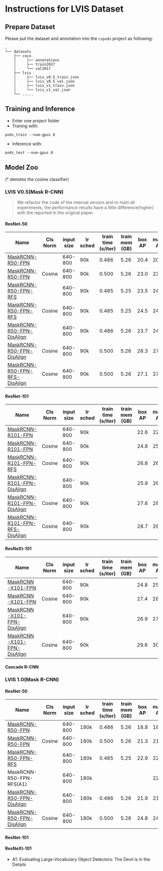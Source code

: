 # Instructions for LVIS Dataset

## Prepare Dataset

Please put the dataset and annotation into the `cvpods` project as following:
```
.
└── datasets
    ├── coco 
    │     ├── annotations
    │     ├── train2017
    │     └── val2017
    ├── lvis
    │     ├── lvis_v0.5_train.json
    │     ├── lvis_v0.5_val.json
    │     ├── lvis_v1_train.json
    │     └── lvis_v1_val.json
    └── .....
```
## Training and Inference
- Enter one project folder 
- Traning with:
```
pods_train --num-gpus 8
```
- Inference with:
```
pods_test --num-gpus 8
```


## Model Zoo

(* denotes the cosine classifier)

### LVIS V0.5(Mask R-CNN)

> We refactor the code of the internal version and re-train all experiments, the performance results have a little difference(higher) with the reported in the original paper.

#### ResNet-50

| Name                                                          | Cls Norm | input size | lr sched | train time (s/iter) | train mem (GB) | box AP | mask AP | Trained Model                             |
| ------------------------------------------------------------ | ---------- | ---------- | -------- | ------------------- | -------------- | ------ | ------- | ----------------------------------------- |
| [MaskRCNN-R50-FPN](lvis0.5/mask_rcnn.res50.fpn.lvis.multiscale.1x) | |640-800        | 90k      | 0.486               | 5.26           | 20.4   | 20.7    | [LINK](model_final.pth) |
| [MaskRCNN-R50-FPN](lvis0.5/mask_rcnn.res50.fpn.lvis.multiscale.cos_norm.1x) | Cosine|640-800        | 90k      | 0.500               | 5.26           | 23.0   | 23.8    | [LINK](model_final.pth) |
| [MaskRCNN-R50-FPN-RFS](lvis0.5/mask_rcnn.res50.fpn.lvis.multiscale.rfs.1x) | |640-800    | 90k      | 0.485               | 5.25           | 23.5   | 24.2    | [LINK](model_final.pth) |
| [MaskRCNN-R50-FPN-RFS](lvis0.5/mask_rcnn.res50.fpn.lvis.multiscale.rfs.1x) | Cosine| 640-800    | 90k      | 0.485               | 5.25           |  24.5   | 24.9   | [LINK](model_final.pth) |
| [MaskRCNN-R50-FPN-DisAlign](lvis0.5/mask_rcnn.res50.fpn.lvis.multiscale.disalign.1x) | | 640-800        | 90k      | 0.486               | 5.26           |  23.7  | 24.3    | [LINK](model_final.pth) |
| [MaskRCNN-R50-FPN-DisAlign](lvis0.5/mask_rcnn.res50.fpn.lvis.multiscale.cos_norm.disalign.1x) | Cosine|  640-800        | 90k      | 0.500               | 5.26    |  26.3 | 27.1  | [LINK](model_final.pth) |
| [MaskRCNN-R50-FPN-RFS-DisAlign](lvis0.5/mask_rcnn.res50.fpn.lvis.multiscale.cos_norm.disalign.1x) | Cosine| 640-800        | 90k      | 0.500               | 5.26    |  27.1 | 27.5  | [LINK](model_final.pth) |

#### ResNet-101

| Name                                                           | Cls Norm | input size | lr sched | train time (s/iter) | train mem (GB) | box AP | mask AP | Trained Model                             |
| ------------------------------------------------------------ | ---------- | ---------- | -------- | ------------------- | -------------- | ------ | ------- | ----------------------------------------- |
| [MaskRCNN-R101-FPN](lvis0.5/mask_rcnn.res50.fpn.lvis.multiscale.1x) |  |640-800        | 90k      |           |            | 22.6   |  22.8   | [LINK](model_final.pth) |
| [MaskRCNN-R101-FPN](lvis0.5/mask_rcnn.res50.fpn.lvis.multiscale.1x) | Cosine |640-800        | 90k      |           |            | 24.8   |  25.3   | [LINK](model_final.pth) |
| [MaskRCNN-R101-FPN-RFS](lvis0.5/mask_rcnn.res50.fpn.lvis.multiscale.1x) | Cosine |640-800        | 90k      |           |            | 26.6   |  26.8   | [LINK](model_final.pth) |
| [MaskRCNN-R101-FPN-DisAlign](lvis0.5/mask_rcnn.res50.fpn.lvis.multiscale.1x) | | 640-800        | 90k      |           |            | 25.9    | 26.2   | [LINK](model_final.pth) |
| [MaskRCNN-R101-FPN-DisAlign](lvis0.5/mask_rcnn.res50.fpn.lvis.multiscale.1x) | Cosine|640-800        | 90k      |           |            | 27.6    | 28.1    | [LINK](model_final.pth) |
| [MaskRCNN-R101-FPN-RFS-DisAlign](lvis0.5/mask_rcnn.res50.fpn.lvis.multiscale.1x) | Cosine |640-800        | 90k      |           |            |  28.7  | 28.9    | [LINK](model_final.pth) |

#### ResNeXt-101

| Name                                                         | Cls Norm | input size | lr sched | train time (s/iter) | train mem (GB) | box AP | mask AP | Trained Model                             |
| ------------------------------------------------------------ | ---------- | ---------- | -------- | ------------------- | -------------- | ------ | ------- | ----------------------------------------- |
| [MaskRCNN-X101-FPN](lvis0.5/mask_rcnn.res50.fpn.lvis.multiscale.1x) | |640-800        | 90k      |           |            |  24.8  | 25.2   | [LINK](model_final.pth) |
| [MaskRCNN-X101-FPN](lvis0.5/mask_rcnn.res50.fpn.lvis.multiscale.1x) | Cosine| 640-800        | 90k      |           |            | 27.4   | 28.4   | [LINK](model_final.pth) |
| [MaskRCNN-X101-FPN-DisAlign](lvis0.5/mask_rcnn.res50.fpn.lvis.multiscale.1x) | | 640-800        | 90k      |           |            |   26.9 | 27.3   | [LINK](model_final.pth) |
| [MaskRCNN-X101-FPN-DisAlign](lvis0.5/mask_rcnn.res50.fpn.lvis.multiscale.1x) | Cosine | 640-800        | 90k      |           |          | 29.6   | 30.2   | [LINK](model_final.pth) |

#### Cascade R-CNN



### LVIS 1.0(Mask R-CNN)

#### ResNet-50
| Name                                                         | Cls Norm| input size | lr sched | train time (s/iter) | train mem (GB) | box AP | mask AP | Trained Model                             |
| ------------------------------------------------------------ | ---------- | ---------- | -------- | ------------------- | -------------- | ------ | ------- | ----------------------------------------- |
| [MaskRCNN-R50-FPN](lvis1.0/mask_rcnn.res50.fpn.lvis.multiscale.1x) | |640-800        | 180k      | 0.486               | 5.26           | 18.8   | 18.3    | [LINK](model_final.pth) |
| [MaskRCNN-R50-FPN](lvis1.0/mask_rcnn.res50.fpn.lvisv1.multiscale.cos_norm.1x) | Cosine | 640-800        | 180k      | 0.500               | 5.26           | 21.3   | 21.1    | [LINK](model_final.pth) |
| [MaskRCNN-R50-FPN-RFS](lvis1.0/mask_rcnn.res50.fpn.lvisv1.multiscale.rfs.1x) | |640-800    | 180k      | 0.485               | 5.25           | 22.9   | 22.5    | [LINK](model_final.pth) |
| MaskRCNN-R50-FPN-RFS(A1)  || 640-800    | 180k      |             |        |     | 22.3    | |
| [MaskRCNN-R50-FPN-DisAlign](lvis1.0/mask_rcnn.res50.fpn.lvis.multiscale.1x) | |640-800        | 180k      | 0.486               | 5.26           | 21.9  | 21.3   | [LINK](model_final.pth) |
| [MaskRCNN-R50-FPN-DisAlign](lvis1.0/mask_rcnn.res50.fpn.lvisv1.multiscale.cos_norm.1x)| Cosine | 640-800        | 180k      | 0.500               | 5.26           |  24.8  | 24.2  | [LINK](model_final.pth) |


#### ResNet-101

#### ResNeXt-101

- A1: Evaluating Large-Vocabulary Object Detectors: The Devil is in the Details